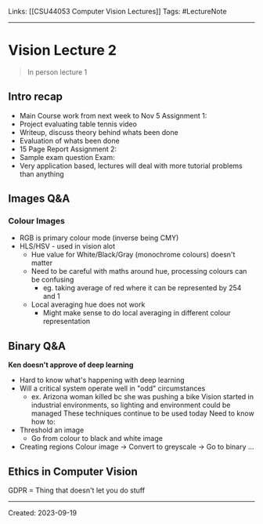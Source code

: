 Links: [[CSU44053 Computer Vision Lectures]]
Tags: #LectureNote 
___
# Vision Lecture 2
> In person lecture 1
## Intro recap
- Main Course work from next week to Nov 5
Assignment 1:
- Project evaluating table tennis video
- Writeup, discuss theory behind whats been done
- Evaluation of whats been done
- 15 Page Report
Assignment 2:
- Sample exam question
Exam:
- Very application based, lectures will deal with more tutorial problems than anything

## Images Q&A
### Colour Images
- RGB is primary colour mode (inverse being CMY)
- HLS/HSV - used in vision alot
	- Hue value for White/Black/Gray (monochrome colours) doesn't matter
	- Need to be careful with maths around hue, processing colours can be confusing
		- eg. taking average of red where it can be represented by 254 and 1
	- Local averaging hue does not work
		- Might make sense to do local averaging in different colour representation
## Binary Q&A
**Ken doesn't approve of deep learning**
- Hard to know what's happening with deep learning
- Will a critical system operate well in "odd" circumstances
	- ex. Arizona woman killed bc she was pushing a bike
Vision started in industrial environments, so lighting and environment could be managed
These techniques continue to be used today
Need to know how to:
- Threshold an image
	- Go from colour to black and white image
- Creating regions
Colour image -> Convert to greyscale -> Go to binary ...

## Ethics in Computer Vision
GDPR = Thing that doesn't let you do stuff


___
Created: 2023-09-19